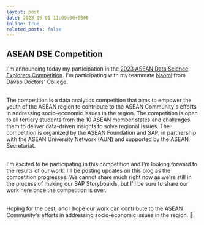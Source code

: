 ```yaml
---
layout: post
date: 2023-05-01 11:00:00+0800
inline: true
related_posts: false
---
```


## ASEAN DSE Competition

I'm announcing today my participation in the [2023 ASEAN Data Science Explorers Competition](https://aseandse.org). I'm participating with my teammate [Naomi](https://www.linkedin.com/in/naomi-francesca-villanueva-30676723a/?originalSubdomain=ph) from Davao Doctors' College.
<br/><br/>

The competition is a data analytics competition that aims to empower the youth of the ASEAN region to contribute to the ASEAN Community's efforts in addressing socio-economic issues in the region. The competition is open to all tertiary students from the 10 ASEAN member states and challenges them to deliver data-driven insights to solve regional issues. The competition is organized by the ASEAN Foundation and SAP, in partnership with the ASEAN University Network (AUN) and supported by the ASEAN Secretariat.
<br/><br/>

I'm excited to be participating in this competition and I'm looking forward to the results of our work. I'll be posting updates on this blog as the competition progresses. We cannot share much right now as we're still in the process of making our SAP Storyboards, but I'll be sure to share our work here once the competition is over.
<br/><br/>

Hoping for the best, and I hope our work can contribute to the ASEAN Community's efforts in addressing socio-economic issues in the region. :tada:
